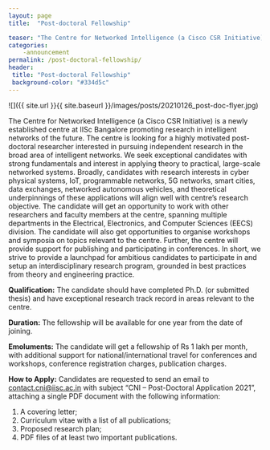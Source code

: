 ```yaml
---
layout: page
title:  "Post-doctoral Fellowship"

teaser: "The Centre for Networked Intelligence (a Cisco CSR Initiative) is a newly established centre at IISc Bangalore promoting research in intelligent networks of the future. The centre is looking for a highly motivated post-doctoral researcher interested in pursuing independent research in the broad area of intelligent networks." 
categories:
    -announcement 
permalink: /post-doctoral-fellowship/
header:
 title: "Post-doctoral Fellowship"
 background-color: "#334d5c"
---
```

![]({{ site.url }}{{ site.baseurl }}/images/posts/20210126_post-doc-flyer.jpg)

The Centre for Networked Intelligence (a Cisco CSR Initiative) is a newly established centre at IISc Bangalore promoting research in intelligent networks of the future. The centre is looking for a highly motivated post-doctoral researcher interested in pursuing independent research in the broad area of intelligent networks. We seek exceptional candidates with strong fundamentals and interest in applying theory to practical, large-scale networked systems. Broadly, candidates with research interests in cyber physical systems, IoT, programmable networks, 5G networks, smart cities, data exchanges, networked autonomous vehicles, and theoretical underpinnings of these applications will align well with centre’s research objective. The candidate will get an opportunity to work with other researchers and faculty members at the centre, spanning multiple departments in the Electrical, Electronics, and Computer Sciences (EECS) division. The candidate will also get opportunities to organise workshops and symposia on topics relevant to the centre.
Further, the centre will provide support for publishing and participating in conferences. In short, we strive to provide a launchpad for ambitious candidates to participate in and setup an interdisciplinary research program, grounded in best practices from theory and engineering practice.

**Qualification:** The candidate should have completed Ph.D. (or submitted thesis) and have exceptional research track record in areas relevant to the centre.

**Duration:** The fellowship will be available for one year from the date of joining.

**Emoluments:** The candidate will get a fellowship of Rs 1 lakh per month, with additional support for national/international travel for conferences and workshops, conference registration charges, publication charges.

**How to Apply:** Candidates are requested to send an email to contact.cni@iisc.ac.in with subject “CNI – Post-Doctoral Application 2021”, attaching a single PDF document with the following information:
1. A covering letter;
2. Curriculum vitae with a list of all publications;
3. Proposed research plan;
4. PDF files of at least two important publications.

